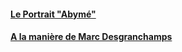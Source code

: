 #### [Le Portrait "Abymé"](portraitabyme.md)

#### [A la manière de Marc Desgranchamps](alamanieredemarcdesgrandchamps.md)